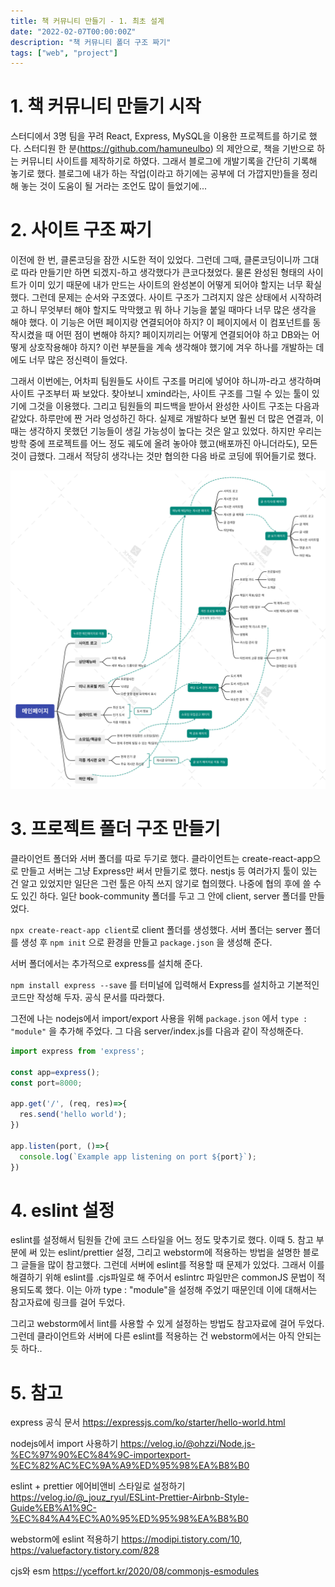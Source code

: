```yaml
---
title: 책 커뮤니티 만들기 - 1. 최초 설계
date: "2022-02-07T00:00:00Z"
description: "책 커뮤니티 폴더 구조 짜기"
tags: ["web", "project"]
---
```


# 1. 책 커뮤니티 만들기 시작

스터디에서 3명 팀을 꾸려 React, Express, MySQL을 이용한 프로젝트를 하기로 했다. 스터디원 한 분(https://github.com/hamuneulbo) 의 제안으로, 책을 기반으로 하는 커뮤니티 사이트를 제작하기로 하였다. 그래서 블로그에 개발기록을 간단히 기록해 놓기로 했다. 블로그에 내가 하는 작업(이라고 하기에는 공부에 더 가깝지만)들을 정리해 놓는 것이 도움이 될 거라는 조언도 많이 들었기에...

# 2. 사이트 구조 짜기

이전에 한 번, 클론코딩을 잠깐 시도한 적이 있었다. 그런데 그때, 클론코딩이니까 그대로 따라 만들기만 하면 되겠지-하고 생각했다가 큰코다쳤었다. 물론 완성된 형태의 사이트가 이미 있기 때문에 내가 만드는 사이트의 완성본이 어떻게 되어야 할지는 너무 확실했다. 그런데 문제는 순서와 구조였다. 사이트 구조가 그려지지 않은 상태에서 시작하려고 하니 무엇부터 해야 할지도 막막했고 뭐 하나 기능을 붙일 때마다 너무 많은 생각을 해야 했다. 이 기능은 어떤 페이지랑 연결되어야 하지? 이 페이지에서 이 컴포넌트를 동작시켰을 때 어떤 점이 변해야 하지? 페이지끼리는 어떻게 연결되어야 하고 DB와는 어떻게 상호작용해야 하지? 이런 부분들을 계속 생각해야 했기에 겨우 하나를 개발하는 데에도 너무 많은 정신력이 들었다.

그래서 이번에는, 어차피 팀원들도 사이트 구조를 머리에 넣어야 하니까-라고 생각하며 사이트 구조부터 짜 보았다. 찾아보니 xmind라는, 사이트 구조를 그릴 수 있는 툴이 있기에 그것을 이용했다. 그리고 팀원들의 피드백을 받아서 완성한 사이트 구조는 다음과 같았다. 하루만에 짠 거라 엉성하긴 하다. 실제로 개발하다 보면 훨씬 더 많은 연결과, 이때는 생각하지 못했던 기능들이 생길 가능성이 높다는 것은 알고 있었다. 하지만 우리는 방학 중에 프로젝트를 어느 정도 궤도에 올려 놓아야 했고(배포까진 아니더라도), 모든 것이 급했다. 그래서 적당히 생각나는 것만 협의한 다음 바로 코딩에 뛰어들기로 했다.

![page](./mindmap.png)

# 3. 프로젝트 폴더 구조 만들기

클라이언트 폴더와 서버 폴더를 따로 두기로 했다. 클라이언트는 create-react-app으로 만들고 서버는 그냥 Express만 써서 만들기로 했다. nestjs 등 여러가지 툴이 있는 건 알고 있었지만 일단은 그런 툴은 아직 쓰지 않기로 협의했다. 나중에 협의 후에 쓸 수도 있긴 하다. 일단 book-community 폴더를 두고 그 안에 client, server 폴더를 만들었다. 

`npx create-react-app client`로 client 폴더를 생성했다. 서버 폴더는 server 폴더를 생성 후 `npm init` 으로 환경을 만들고 `package.json` 을 생성해 준다.

서버 폴더에서는 추가적으로 express를 설치해 준다.

`npm install express --save` 를 터미널에 입력해서 Express를 설치하고 기본적인 코드만 작성해 두자. 공식 문서를 따라했다.

그전에 나는 nodejs에서 import/export 사용을 위해 `package.json` 에서 `type : "module"` 을 추가해 주었다. 그 다음 server/index.js를 다음과 같이 작성해준다.

```js
import express from 'express';

const app=express();
const port=8000;

app.get('/', (req, res)=>{
  res.send('hello world');
})

app.listen(port, ()=>{
  console.log(`Example app listening on port ${port}`);
})
```

# 4. eslint 설정

eslint를 설정해서 팀원들 간에 코드 스타일을 어느 정도 맞추기로 했다. 이때 5. 참고 부분에 써 있는 eslint/prettier 설정, 그리고 webstorm에 적용하는 방법을 설명한 블로그 글들을 많이 참고했다. 그런데 서버에 eslint를 적용할 때 문제가 있었다. 그래서 이를 해결하기 위해 eslint를 .cjs파일로 해 주어서 eslintrc 파일만은 commonJS 문법이 적용되도록 했다. 이는 아까 type : "module"을 설정해 주었기 때문인데 이에 대해서는 참고자료에 링크를 걸어 두었다.

그리고 webstorm에서 lint를 사용할 수 있게 설정하는 방법도 참고자료에 걸어 두었다. 그런데 클라이언트와 서버에 다른 eslint를 적용하는 건 webstorm에서는 아직 안되는 듯 하다..

# 5. 참고

express 공식 문서 https://expressjs.com/ko/starter/hello-world.html

nodejs에서 import 사용하기 https://velog.io/@ohzzi/Node.js-%EC%97%90%EC%84%9C-importexport-%EC%82%AC%EC%9A%A9%ED%95%98%EA%B8%B0

eslint + prettier 에어비앤비 스타일로 설정하기 https://velog.io/@_jouz_ryul/ESLint-Prettier-Airbnb-Style-Guide%EB%A1%9C-%EC%84%A4%EC%A0%95%ED%95%98%EA%B8%B0

webstorm에 eslint 적용하기 https://modipi.tistory.com/10, https://valuefactory.tistory.com/828

cjs와 esm https://yceffort.kr/2020/08/commonjs-esmodules